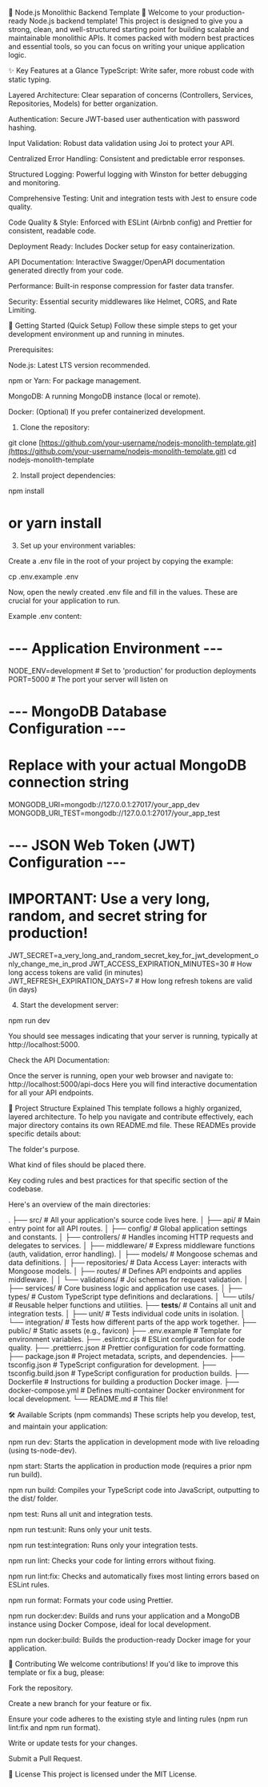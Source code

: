 🚀 Node.js Monolithic Backend Template 🚀
Welcome to your production-ready Node.js backend template! This project is designed to give you a strong, clean, and well-structured starting point for building scalable and maintainable monolithic APIs. It comes packed with modern best practices and essential tools, so you can focus on writing your unique application logic.

✨ Key Features at a Glance
TypeScript: Write safer, more robust code with static typing.

Layered Architecture: Clear separation of concerns (Controllers, Services, Repositories, Models) for better organization.

Authentication: Secure JWT-based user authentication with password hashing.

Input Validation: Robust data validation using Joi to protect your API.

Centralized Error Handling: Consistent and predictable error responses.

Structured Logging: Powerful logging with Winston for better debugging and monitoring.

Comprehensive Testing: Unit and integration tests with Jest to ensure code quality.

Code Quality & Style: Enforced with ESLint (Airbnb config) and Prettier for consistent, readable code.

Deployment Ready: Includes Docker setup for easy containerization.

API Documentation: Interactive Swagger/OpenAPI documentation generated directly from your code.

Performance: Built-in response compression for faster data transfer.

Security: Essential security middlewares like Helmet, CORS, and Rate Limiting.

🚀 Getting Started (Quick Setup)
Follow these simple steps to get your development environment up and running in minutes.

Prerequisites:

Node.js: Latest LTS version recommended.

npm or Yarn: For package management.

MongoDB: A running MongoDB instance (local or remote).

Docker: (Optional) If you prefer containerized development.

1. Clone the repository:

git clone [https://github.com/your-username/nodejs-monolith-template.git](https://github.com/your-username/nodejs-monolith-template.git)
cd nodejs-monolith-template

2. Install project dependencies:

npm install

# or yarn install

3. Set up your environment variables:

Create a .env file in the root of your project by copying the example:

cp .env.example .env

Now, open the newly created .env file and fill in the values. These are crucial for your application to run.

Example .env content:

# --- Application Environment ---

NODE_ENV=development # Set to 'production' for production deployments
PORT=5000 # The port your server will listen on

# --- MongoDB Database Configuration ---

# Replace with your actual MongoDB connection string

MONGODB_URI=mongodb://127.0.0.1:27017/your_app_dev
MONGODB_URI_TEST=mongodb://127.0.0.1:27017/your_app_test

# --- JSON Web Token (JWT) Configuration ---

# IMPORTANT: Use a very long, random, and secret string for production!

JWT_SECRET=a_very_long_and_random_secret_key_for_jwt_development_only_change_me_in_prod
JWT_ACCESS_EXPIRATION_MINUTES=30 # How long access tokens are valid (in minutes)
JWT_REFRESH_EXPIRATION_DAYS=7 # How long refresh tokens are valid (in days)

4. Start the development server:

npm run dev

You should see messages indicating that your server is running, typically at http://localhost:5000.

Check the API Documentation:

Once the server is running, open your web browser and navigate to:
http://localhost:5000/api-docs
Here you will find interactive documentation for all your API endpoints.

📂 Project Structure Explained
This template follows a highly organized, layered architecture. To help you navigate and contribute effectively, each major directory contains its own README.md file. These READMEs provide specific details about:

The folder's purpose.

What kind of files should be placed there.

Key coding rules and best practices for that specific section of the codebase.

Here's an overview of the main directories:

.
├── src/ # All your application's source code lives here.
│ ├── api/ # Main entry point for all API routes.
│ ├── config/ # Global application settings and constants.
│ ├── controllers/ # Handles incoming HTTP requests and delegates to services.
│ ├── middleware/ # Express middleware functions (auth, validation, error handling).
│ ├── models/ # Mongoose schemas and data definitions.
│ ├── repositories/ # Data Access Layer: interacts with Mongoose models.
│ ├── routes/ # Defines API endpoints and applies middleware.
│ │ └── validations/ # Joi schemas for request validation.
│ ├── services/ # Core business logic and application use cases.
│ ├── types/ # Custom TypeScript type definitions and declarations.
│ └── utils/ # Reusable helper functions and utilities.
├── **tests**/ # Contains all unit and integration tests.
│ ├── unit/ # Tests individual code units in isolation.
│ └── integration/ # Tests how different parts of the app work together.
├── public/ # Static assets (e.g., favicon)
├── .env.example # Template for environment variables.
├── .eslintrc.cjs # ESLint configuration for code quality.
├── .prettierrc.json # Prettier configuration for code formatting.
├── package.json # Project metadata, scripts, and dependencies.
├── tsconfig.json # TypeScript configuration for development.
├── tsconfig.build.json # TypeScript configuration for production builds.
├── Dockerfile # Instructions for building a production Docker image.
├── docker-compose.yml # Defines multi-container Docker environment for local development.
└── README.md # This file!

🛠️ Available Scripts (npm commands)
These scripts help you develop, test, and maintain your application:

npm run dev: Starts the application in development mode with live reloading (using ts-node-dev).

npm start: Starts the application in production mode (requires a prior npm run build).

npm run build: Compiles your TypeScript code into JavaScript, outputting to the dist/ folder.

npm test: Runs all unit and integration tests.

npm run test:unit: Runs only your unit tests.

npm run test:integration: Runs only your integration tests.

npm run lint: Checks your code for linting errors without fixing.

npm run lint:fix: Checks and automatically fixes most linting errors based on ESLint rules.

npm run format: Formats your code using Prettier.

npm run docker:dev: Builds and runs your application and a MongoDB instance using Docker Compose, ideal for local development.

npm run docker:build: Builds the production-ready Docker image for your application.

🤝 Contributing
We welcome contributions! If you'd like to improve this template or fix a bug, please:

Fork the repository.

Create a new branch for your feature or fix.

Ensure your code adheres to the existing style and linting rules (npm run lint:fix and npm run format).

Write or update tests for your changes.

Submit a Pull Request.

📄 License
This project is licensed under the MIT License.
